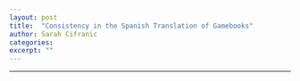 ```yaml
---
layout: post
title:  "Consistency in the Spanish Translation of Gamebooks"
author: Sarah Cifranic
categories: 
excerpt: ""
---
```




----------
